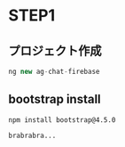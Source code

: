 
# STEP1
## プロジェクト作成
```typescript
ng new ag-chat-firebase
```

## bootstrap install
```shell
npm install bootstrap@4.5.0
```


```shell
brabrabra...
```

